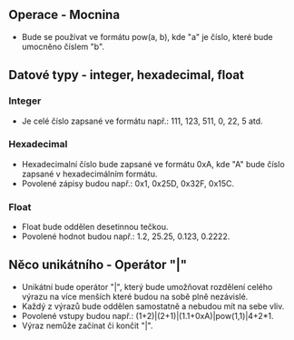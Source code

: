 
## Operace - Mocnina
- Bude se používat ve formátu pow(a, b), kde "a" je číslo, které bude umocněno číslem "b".

## Datové typy - integer, hexadecimal, float
### Integer
- Je celé číslo zapsané ve formátu např.: 111, 123, 511, 0, 22, 5 atd.
### Hexadecimal
- Hexadecimalní číslo bude zapsané ve formátu 0xA, kde "A" bude číslo zapsané v hexadecimálním formátu.
- Povolené zápisy budou např.: 0x1, 0x25D, 0x32F, 0x15C.
### Float
- Float bude oddělen desetinnou tečkou. 
- Povolené hodnot budou např.: 1.2, 25.25, 0.123, 0.2222.
## Něco unikátního - Operátor "|"
- Unikátní bude operátor "|", který bude umožňovat rozdělení celého výrazu na více menších které budou na sobě plně nezávislé.
- Každý z výrazů bude oddělen samostatně a nebudou mít na sebe vliv.
- Povolené vstupy budou např.: (1+2)|(2+1)|(1.1+0xA)|pow(1,1)|4+2*1.
- Výraz nemůže začínat či končit "|".